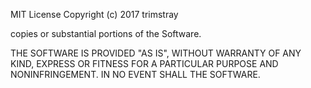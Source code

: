 MIT License
Copyright (c) 2017 trimstray

copies or substantial portions of the Software.

THE SOFTWARE IS PROVIDED "AS IS", WITHOUT WARRANTY OF ANY KIND, EXPRESS OR
FITNESS FOR A PARTICULAR PURPOSE AND NONINFRINGEMENT. IN NO EVENT SHALL THE
SOFTWARE.